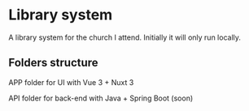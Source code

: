 # Library system

A library system for the church I attend. Initially it will only run locally.

## Folders structure

APP folder for UI with Vue 3 + Nuxt 3 

API folder for back-end with Java + Spring Boot (soon)
